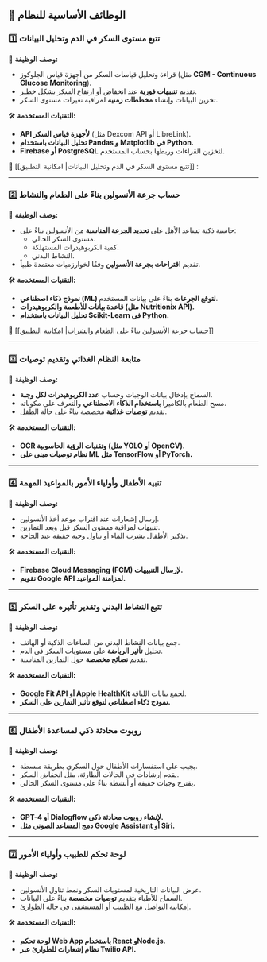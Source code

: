 
## **🔹 الوظائف الأساسية للنظام**

### **1️⃣ تتبع مستوى السكر في الدم وتحليل البيانات**

📌 **وصف الوظيفة:**

- قراءة وتحليل قياسات السكر من أجهزة قياس الجلوكوز (مثل **CGM - Continuous Glucose Monitoring**).
- تقديم **تنبيهات فورية** عند انخفاض أو ارتفاع السكر بشكل خطير.
- تخزين البيانات وإنشاء **مخططات زمنية** لمراقبة تغيرات مستوى السكر.

🛠 **التقنيات المستخدمة:**

- **API لأجهزة قياس السكر** (مثل Dexcom API أو LibreLink).
- **تحليل البيانات باستخدام Pandas و Matplotlib في Python.**
- **Firebase أو PostgreSQL** لتخزين القراءات وربطها بحساب المستخدم.

📌 [[تتبع مستوى السكر في الدم وتحليل البيانات| امكانية التطبيق]] : 

---

### **2️⃣ حساب جرعة الأنسولين بناءً على الطعام والنشاط**

📌 **وصف الوظيفة:**

- حاسبة ذكية تساعد الأهل على **تحديد الجرعة المناسبة** من الأنسولين بناءً على:
    - مستوى السكر الحالي.
    - كمية الكربوهيدرات المستهلكة.
    - النشاط البدني.
- تقديم **اقتراحات بجرعة الأنسولين** وفقًا لخوارزميات معتمدة طبياً.

🛠 **التقنيات المستخدمة:**

- **نموذج ذكاء اصطناعي (ML) لتوقع الجرعات** بناءً على بيانات المستخدم.
- **قاعدة بيانات للأطعمة والكربوهيدرات (مثل Nutritionix API).**
- **تحليل البيانات باستخدام Scikit-Learn في Python.**
 
📌 [[حساب جرعة الأنسولين بناءً على الطعام والشراب| امكانية التطبيق]]


---

### **3️⃣ متابعة النظام الغذائي وتقديم توصيات**

📌 **وصف الوظيفة:**

- السماح بإدخال بيانات الوجبات وحساب **عدد الكربوهيدرات لكل وجبة**.
- مسح الطعام بالكاميرا **باستخدام الذكاء الاصطناعي** والتعرف على مكوناته.
- تقديم **توصيات غذائية** مخصصة بناءً على حالة الطفل.

🛠 **التقنيات المستخدمة:**

- **OCR وتقنيات الرؤية الحاسوبية (مثل YOLO أو OpenCV).**
- **نظام توصيات مبني على ML مثل TensorFlow أو PyTorch.**

---

### **4️⃣ تنبيه الأطفال وأولياء الأمور بالمواعيد المهمة**

📌 **وصف الوظيفة:**

- إرسال إشعارات عند اقتراب موعد أخذ الأنسولين.
- تنبيهات لمراقبة مستوى السكر قبل وبعد التمارين.
- تذكير الأطفال بشرب الماء أو تناول وجبة خفيفة عند الحاجة.

🛠 **التقنيات المستخدمة:**

- **Firebase Cloud Messaging (FCM) لإرسال التنبيهات.**
- **تقويم Google API لمزامنة المواعيد.**

---

### **5️⃣ تتبع النشاط البدني وتقدير تأثيره على السكر**

📌 **وصف الوظيفة:**

- جمع بيانات النشاط البدني من الساعات الذكية أو الهاتف.
- تحليل **تأثير الرياضة** على مستويات السكر في الدم.
- تقديم **نصائح مخصصة** حول التمارين المناسبة.

🛠 **التقنيات المستخدمة:**

- **Google Fit API أو Apple HealthKit** لجمع بيانات اللياقة.
- **نموذج ذكاء اصطناعي لتوقع تأثير التمارين على السكر.**

---

### **6️⃣ روبوت محادثة ذكي لمساعدة الأطفال**

📌 **وصف الوظيفة:**

- يجيب على استفسارات الأطفال حول السكري بطريقة مبسطة.
- يقدم إرشادات في الحالات الطارئة، مثل انخفاض السكر.
- يقترح وجبات خفيفة أو أنشطة بناءً على مستوى السكر الحالي.

🛠 **التقنيات المستخدمة:**

- **GPT-4 أو Dialogflow لإنشاء روبوت محادثة ذكي.**
- **دمج المساعد الصوتي مثل Google Assistant أو Siri.**

---

### **7️⃣ لوحة تحكم للطبيب وأولياء الأمور**

📌 **وصف الوظيفة:**

- عرض البيانات التاريخية لمستويات السكر ونمط تناول الأنسولين.
- السماح للأطباء بتقديم **توصيات مخصصة** بناءً على البيانات.
- إمكانية التواصل مع الطبيب أو المستشفى في حالة الطوارئ.

🛠 **التقنيات المستخدمة:**

- **لوحة تحكم Web App باستخدام React وNode.js.**
- **نظام إشعارات للطوارئ عبر Twilio API.**

